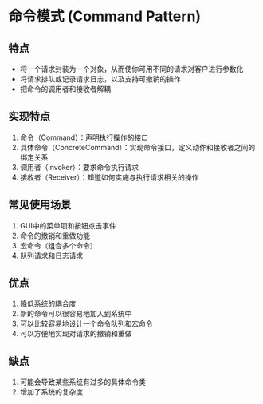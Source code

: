 # 命令模式 (Command Pattern)

## 特点
- 将一个请求封装为一个对象，从而使你可用不同的请求对客户进行参数化
- 将请求排队或记录请求日志，以及支持可撤销的操作
- 把命令的调用者和接收者解耦

## 实现特点
1. 命令（Command）：声明执行操作的接口
2. 具体命令（ConcreteCommand）：实现命令接口，定义动作和接收者之间的绑定关系
3. 调用者（Invoker）：要求命令执行请求
4. 接收者（Receiver）：知道如何实施与执行请求相关的操作

## 常见使用场景
1. GUI中的菜单项和按钮点击事件
2. 命令的撤销和重做功能
3. 宏命令（组合多个命令）
4. 队列请求和日志请求

## 优点
1. 降低系统的耦合度
2. 新的命令可以很容易地加入到系统中
3. 可以比较容易地设计一个命令队列和宏命令
4. 可以方便地实现对请求的撤销和重做

## 缺点
1. 可能会导致某些系统有过多的具体命令类
2. 增加了系统的复杂度 
